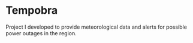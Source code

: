 # Tempobra
Project I developed to provide meteorological data and alerts for possible power outages in the region.
